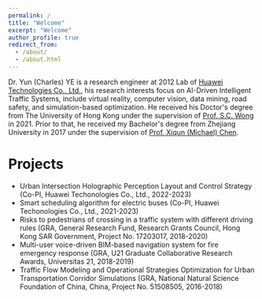 ```yaml
---
permalink: /
title: "Welcome"
excerpt: "Welcome"
author_profile: true
redirect_from: 
  - /about/
  - /about.html
---
```


Dr. Yun (Charles) YE is a research engineer at 2012 Lab of [Huawei Technologies Co., Ltd.](https://www.huawei.com/cn/), his research interests focus on AI-Driven Intelligent Traffic Systems, include virtual reality, computer vision, data mining, road safety, and simulation-based optimization. He received his Doctor's degree from The University of Hong Kong under the supervision of [Prof. S.C. Wong](https://www.civil.hku.hk/scwong/) in 2021. Prior to that, he received my Bachelor's degree from Zhejiang University in 2017 under the supervision of [Prof. Xiqun (Michael) Chen](https://person.zju.edu.cn/xiqun).


# Projects
  * Urban Intersection Holographic Perception Layout and Control Strategy (Co-PI, Huawei Techonologies Co., Ltd., 2022-2023)
  * Smart scheduling algorithm for electric buses (Co-PI, Huawei Techonologies Co., Ltd., 2021-2023)
  * Risks to pedestrians of crossing in a traffic system with different driving rules (GRA, General Research Fund, Research Grants Council, Hong Kong SAR Government, Project No. 17203017, 2018-2020)
  * Multi-user voice-driven BIM-based navigation system for fire emergency response (GRA, U21 Graduate Collaborative Research Awards, Universitas 21, 2018-2019)
  * Traffic Flow Modeling and Operational Strategies Optimization for Urban Transportation Corridor Simulations (GRA, National Natural Science Foundation of China, China, Project No. 51508505, 2016-2018)

